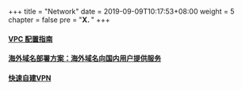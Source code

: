 +++
title = "Network"
date = 2019-09-09T10:17:53+08:00
weight = 5
chapter = false
pre = "<b>X. </b>"
+++

#### [VPC 配置指南](/network/vpc_guide/)
#### [海外域名部署方案：海外域名向国内用户提供服务](/network/bypassicp/)
#### [快速自建VPN](https://github.com/iceflow/easyvpn)

